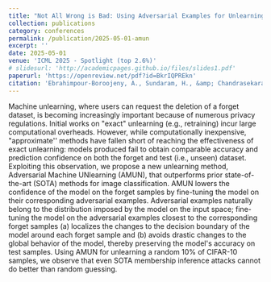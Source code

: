 ```yaml
---
title: "Not All Wrong is Bad: Using Adversarial Examples for Unlearning"
collection: publications
category: conferences
permalink: /publication/2025-05-01-amun
excerpt: '' 
date: 2025-05-01
venue: 'ICML 2025 - Spotlight (top 2.6%)'
# slidesurl: 'http://academicpages.github.io/files/slides1.pdf'
paperurl: 'https://openreview.net/pdf?id=BkrIQPREkn'
citation: 'Ebrahimpour-Boroojeny, A., Sundaram, H., &amp; Chandrasekaran, V. (2025). Not All Wrong is Bad: Using Adversarial Examples for Unlearning. In Forty-second International Conference on Machine Learning (ICML 2025).'
---
```


Machine unlearning, where users can request the deletion of a forget dataset, is becoming increasingly important because of numerous privacy regulations. Initial works on "exact" unlearning (e.g., retraining) incur large computational overheads. However, while computationally inexpensive, "approximate'' methods have fallen short of reaching the effectiveness of exact unlearning: models produced fail to obtain comparable accuracy and prediction confidence on both the forget and test (i.e., unseen) dataset. Exploiting this observation, we propose a new unlearning method, Adversarial Machine UNlearning (AMUN), that outperforms prior state-of-the-art (SOTA) methods for image classification. AMUN lowers the confidence of the model on the forget samples by fine-tuning the model on their corresponding adversarial examples. Adversarial examples naturally belong to the distribution imposed by the model on the input space; fine-tuning the model on the adversarial examples closest to the corresponding forget samples (a) localizes the changes to the decision boundary of the model around each forget sample and (b) avoids drastic changes to the global behavior of the model, thereby preserving the model's accuracy on test samples. Using AMUN for unlearning a random 10% of CIFAR-10 samples, we observe that even SOTA membership inference attacks cannot do better than random guessing.
